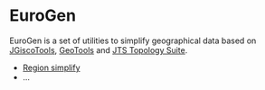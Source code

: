 # EuroGen
EuroGen is a set of utilities to simplify geographical data based on [JGiscoTools](https://github.com/eurostat/JGiscoTools), [GeoTools](https://geotools.org/) and [JTS Topology Suite](https://github.com/locationtech/jts).

- [Region simplify](regionsimplify/README.md)
- ...
